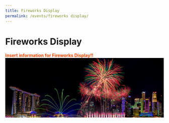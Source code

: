 ```yaml
---
title: Fireworks Display 
permalink: /events/fireworks display/
---
```


# Fireworks Display
<font color="orangered"><b>Insert information for Fireworks Display!!</b></font>
<br>
<img src="/images/herobanner-1920x720.png" />
